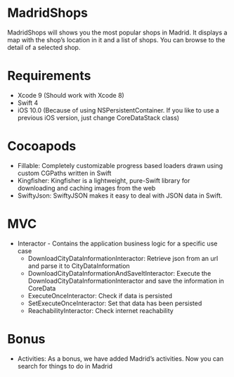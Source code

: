 
# MadridShops

MadridShops will shows you
the most popular shops in Madrid. It displays a map with the shop’s location in it and a list of shops. You can browse to the detail of a selected shop.

# Requirements

* Xcode 9 (Should work with Xcode 8)
* Swift 4
* iOS 10.0 (Because of using NSPersistentContainer. If you like to use a previous iOS version, just change CoreDataStack class)

# Cocoapods


* Fillable: Completely customizable progress based loaders drawn using custom CGPaths written in Swift
* Kingfisher: Kingfisher is a lightweight, pure-Swift library for downloading and caching images from the web
* SwiftyJson: SwiftyJSON makes it easy to deal with JSON data in Swift.

# MVC
* Interactor - Contains the application business logic for a specific use case
  * DownloadCityDataInformationInteractor: Retrieve json from an url and parse it to CityDataInformation
  * DownloadCityDataInformationAndSaveItInteractor: Execute the DownloadCityDataInformationInteractor and save the information in CoreData
  * ExecuteOnceInteractor: Check if data is persisted
  * SetExecuteOnceInteractor: Set that data has been persisted
  * ReachabilityInteractor: Check internet reachability

# Bonus

* Activities: As a bonus, we have added Madrid’s activities. Now you can search for things to do in Madrid



